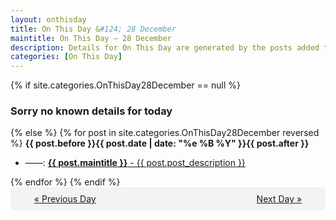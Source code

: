 ```yaml
---
layout: onthisday
title: On This Day &#124; 28 December
maintitle: On This Day — 28 December
description: Details for On This Day are generated by the posts added to the website so the content is subject to changes/updates over time.
categories: [On This Day]
---
```


{% if site.categories.OnThisDay28December == null %}
<h3>Sorry no known details for today</h3>
{% else %}
{% for post in site.categories.OnThisDay28December reversed %}
<strong>{{ post.before }}{{ post.date | date: "%e %B %Y" }}{{ post.after }}</strong>
<ul>
<li> ——: <a class="{{ post.class }}" href="{{ post.url }}"><strong>{{ post.maintitle }}</strong> - {{ post.post_description }}</a></li>
</ul>
{% endfor %}
{% endif %}
<br />
<div style="background-color: #f3f3f3; padding: 10px; border-radius: 5px; text-align: center; display: flex; justify-content: space-evenly;">
<a href="/onthisday/12/12-27">« Previous Day</a>
<span style="visibility:hidden;">[ Visit Leap Year February 29 ]</span>
<a href="/onthisday/12/12-29">Next Day »</a>
</div>
